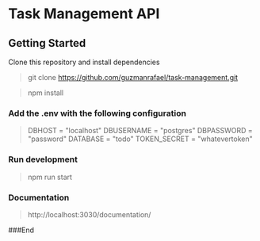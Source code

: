 # Task Management API

## Getting Started
Clone this repository and install dependencies
> git clone https://github.com/guzmanrafael/task-management.git

> npm install

### Add the .env with the following configuration
>DBHOST = "localhost"
DBUSERNAME = "postgres"
DBPASSWORD = "password"
DATABASE = "todo"
TOKEN_SECRET = "whatevertoken"

### Run development
> npm run start

### Documentation
> http://localhost:3030/documentation/

###End